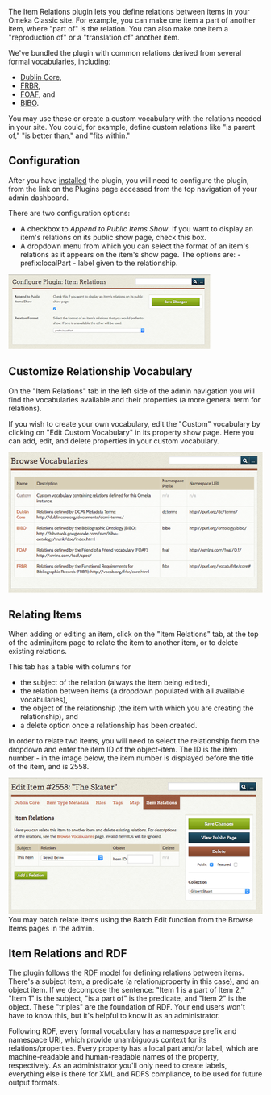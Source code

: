 The Item Relations plugin lets you define relations between items in your Omeka Classic site. For example, you can make one item a part of another item, where "part of" is the relation. You can also make one item a "reproduction of" or a "translation of" another item.

We've bundled the plugin with common relations derived from several formal vocabularies, including:

-  [Dublin Core](http://dublincore.org/documents/dcmi-terms/),
- [FRBR](http://vocab.org/frbr/core.html),
- [FOAF](http://xmlns.com/foaf/spec/), and
- [BIBO](http://bibotools.googlecode.com/svn/bibo-ontology/trunk/doc/index.html).

You may use these or create a custom vocabulary with the relations needed in your site. You could, for example, define custom relations like "is parent of," "is better than," and "fits within."

Configuration 
---------------------------------------------------------------

After you have [installed](../Admin/Adding_and_Managing_Plugins.md)
 the plugin, you will need to configure the plugin, from the link on the Plugins page accessed from the top navigation of your admin dashboard.

There are two configuration options:

- A checkbox to *Append to Public Items Show*. If you want to display an item's relations on its public show page, check this box. 
- A dropdown menu from which you can select the format of an item's relations as it appears on the item's show page. The options are: 
      - prefix:localPart
      - label given to the relationship.

![Configuration settigns](../doc_files/plugin_images/itemrelConfig.png)

Customize Relationship Vocabulary
--------------------------------------
On the "Item Relations" tab in the left side of the admin navigation you will find the vocabularies available and their properties (a more general term for relations).

If you wish to create your own vocabulary, edit the "Custom" vocabulary by clicking on "Edit Custom Vocabulary" in its property show page. Here you can add, edit, and delete properties in your custom vocabulary.

![Vocabularies edit page](../doc_files/plugin_images/itemrelVocab.png)

Relating Items
-----------------------------------------------------------
When adding or editing an item, click on the "Item Relations" tab, at the top of the admin/item page to relate the item to another item, or to delete existing relations.

This tab has a table with columns for

- the subject of the relation (always the item being edited), 
- the relation between items (a dropdown populated with all available vocabularies),
- the object of the relationship (the item with which you are creating the relationship), and 
- a delete option once a relationship has been created.

In order to relate two items, you will need to select the relationship from the dropdown and enter the item ID of the object-item. The ID is the item number - in the image below, the item number is displayed before the title of the item, and is 2558. 

![Item Relations tab on an item](../doc_files/plugin_images/itemrelEdit.png)
You may batch relate items using the Batch Edit function from the Browse Items pages in the admin.

Item Relations and RDF
----------------------------------------------------------------
The plugin follows the [RDF](http://en.wikipedia.org/wiki/Resource_Description_Framework) model for defining relations between items. There's a subject item, a predicate (a relation/property in this case), and an object item. If we decompose the sentence: "Item 1 is a part of Item 2," "Item 1" is the subject, "is a part of" is the predicate, and "Item 2" is the object. These "triples" are the foundation of RDF. Your end users won't have to know this, but it's helpful to know it as an administrator.

Following RDF, every formal vocabulary has a namespace prefix and namespace URI, which provide unambiguous context for its relations/properties. Every property has a local part and/or label, which are machine-readable and human-readable names of the property, respectively. As an administrator you'll only need to create labels, everything else is there for XML and RDFS compliance, to be used for future output formats.

